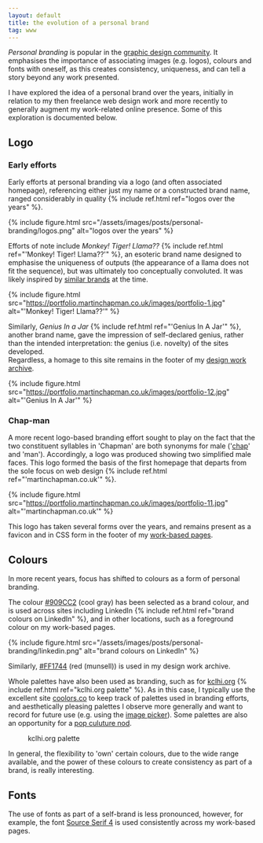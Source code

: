 ```yaml
---
layout: default
title: the evolution of a personal brand
tag: www
---
```


_Personal branding_ is popular in the [graphic design community](https://yesimadesigner.com/brand-yourself-designers/).
It emphasises the importance of associating images (e.g. logos), colours and fonts with oneself, as this creates consistency, uniqueness, and can tell a story beyond any work presented.

I have explored the idea of a personal brand over the years, initially in relation to my then freelance web design work and more recently to generally augment my work-related online presence. 
Some of this exploration is documented below.

## Logo

### Early efforts

Early efforts at personal branding via a logo (and often associated homepage), referencing either just my name or a constructed brand name, ranged considerably in quality {% include ref.html ref="logos over the years" %}.

{%
  include figure.html
  src="/assets/images/posts/personal-branding/logos.png"
  alt="logos over the years"
%}

Efforts of note include _Monkey! Tiger! Llama??_ {% include ref.html ref="'Monkey! Tiger! Llama??'" %}, an esoteric brand name designed to emphasise the uniqueness of outputs (the appearance of a llama does not fit the sequence), but was ultimately too conceptually convoluted.
It was likely inspired by [similar brands](https://web.archive.org/web/20161004200032/http://3sheep.co.uk/) at the time.

{%
  include figure.html
  src="https://portfolio.martinchapman.co.uk/images/portfolio-1.jpg"
  alt="'Monkey! Tiger! Llama??'"
%}

Similarly, _Genius In a Jar_ {% include ref.html ref="'Genius In A Jar'" %}, another brand name, gave the impression of self-declared genius, rather than the intended interpretation: the genius (i.e. novelty) of the sites developed.
<br />
Regardless, a homage to this site remains in the footer of my [design work archive](https://portfolio.martinchapman.co.uk).

{%
  include figure.html
  src="https://portfolio.martinchapman.co.uk/images/portfolio-12.jpg"
  alt="'Genius In A Jar'"
%}



### Chap-man

A more recent logo-based branding effort sought to play on the fact that the two constituent syllables in 'Chapman' are both synonyms for male ('[chap](https://dictionary.cambridge.org/dictionary/english/chap)' and 'man').
Accordingly, a logo was produced showing two simplified male faces.
This logo formed the basis of the first homepage that departs from the sole focus on web design {% include ref.html ref="'martinchapman.co.uk'" %}.

{%
  include figure.html
  src="https://portfolio.martinchapman.co.uk/images/portfolio-11.jpg"
  alt="'martinchapman.co.uk'"
%}

This logo has taken several forms over the years, and remains present as a favicon and in CSS form in the footer of my [work-based pages](https://martinchapman.co.uk).

## Colours

In more recent years, focus has shifted to colours as a form of personal branding.

The colour <span class="chapman p-2"><a href="https://coolors.co/909cc2">#909CC2</a></span> (cool gray) has been selected as a brand colour, and is used across sites including LinkedIn {% include ref.html ref="brand colours on LinkedIn" %}, and in other locations, such as a foreground colour on my work-based pages.

{%
  include figure.html
  src="/assets/images/posts/personal-branding/linkedin.png"
  alt="brand colours on LinkedIn"
%}

Similarly, <span class="jar p-2"><a href="https://coolors.co/ff1744">#FF1744</a></span> (red (munsell)) is used in my design work archive.

Whole palettes have also been used as branding, such as for [kclhi.org](https://kclhi.github.io/) {% include ref.html ref="kclhi.org palette" %}.
As in this case, I typically use the excellent site [coolors.co](https://coolors.co/u/martinchapman) to keep track of palettes used in branding efforts, and aesthetically pleasing palettes I observe more generally and want to record for future use (e.g. using the [image picker](https://coolors.co/image-picker)).
Some palettes are also an opportunity for a [pop culuture nod](https://coolors.co/user/palettes/68bd9e724d1f36000b61f2ce).

<figure id="kclhi.org-palette" class="image">
  <script src="https://coolors.co/palette-widget/widget.js"></script>
  <script data-id="04163045228837593">
    new CoolorsPaletteWidget("04163045228837593", ["1a535c","4ecdc4","f7fff7","ff6b6b","ffe66d"],"kclhi.org"); 
  </script>
  <figcaption>kclhi.org palette</figcaption>
</figure>

In general, the flexibility to 'own' certain colours, due to the wide range available, and the power of these colours to create consistency as part of a brand, is really interesting.

## Fonts

The use of fonts as part of a self-brand is less pronounced, however, for example, the font [Source Serif 4](https://fonts.google.com/specimen/Source+Serif+4) is used consistently across my work-based pages.